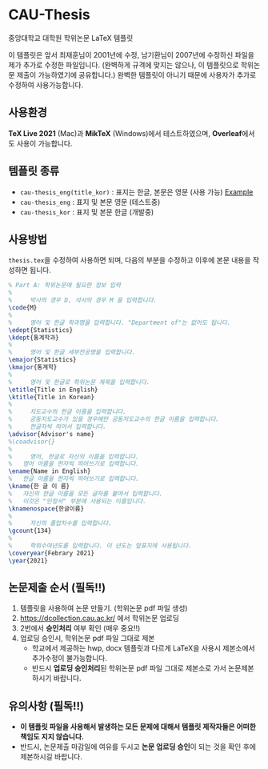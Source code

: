 # CAU-Thesis
중앙대학교 대학원 학위논문 LaTeX 템플릿

이 템플릿은 앞서 최재훈님이 2001년에 수정, 남기환님이 2007년에 수정하신 파일을 제가 추가로 수정한 파일입니다. (완벽하게 규격에 맞지는 않으나, 이 템플릿으로 학위논문 제출이 가능하였기에 공유합니다.)
완벽한 템플릿이 아니기 때문에 사용자가 추가로 수정하여 사용가능합니다.


## 사용환경
**TeX Live 2021** (Mac)과 **MikTeX** (Windows)에서 테스트하였으며, **Overleaf**에서도 사용이 가능합니다.


## 템플릿 종류
- `cau-thesis_eng(title_kor)` : 표지는 한글, 본문은 영문 (사용 가능) [Example](https://github.com/statKim/CAU-Thesis/blob/main/cau-thesis_eng(title_kor)/thesis.pdf)
- `cau-thesis_eng` : 표지 및 본문 영문 (테스트중)
- `cau-thesis_kor` : 표지 및 본문 한글 (개발중) 


## 사용방법
 `thesis.tex`을 수정하여 사용하면 되며, 다음의 부분을 수정하고 이후에 본문 내용을 작성하면 됩니다.
```tex
% Part A: 학위논문에 필요한 정보 입력
%
%     박사의 경우 D, 석사의 경우 M 을 입력합니다.
\code{M}
%
%     영어 및 한글 학과명을 입력합니다. "Department of"는 없어도 됩니다.
\edept{Statistics}
\kdept{통계학과}
%
%     영어 및 한글 세부전공명을 입력합니다.
\emajor{Statistics}
\kmajor{통계학}
%
%     영어 및 한글로 학위논문 제목을 입력합니다.
\etitle{Title in English}
\ktitle{Title in Korean}
%
%     지도교수의 한글 이름을 입력합니다.
%     공동지도교수가 있을 경우에만 공동지도교수의 한글 이름을 입력합니다.
%     한글자씩 띄어서 입력합니다.
\advisor{Advisor's name}
%\coadvisor{}
%
%     영어, 한글로 자신의 이름을 입력합니다.
%   영어 이름을 한자씩 띄어쓰기로 입력합니다.
\ename{Name in English}
%   한글 이름을 한자씩 띄어쓰기로 입력합니다.
\kname{한 글 이 름}
%   자신의 한글 이름을 모든 글자를 붙여서 입력합니다. 
%   이것은 "인정서" 부분에 사용되는 이름입니다.
\knamenospace{한글이름}
%
%     자신의 졸업차수를 입력합니다.
\gcount{134}
%
%     학위수여년도를 입력합니다. 이 년도는 앞표지에 사용됩니다.
\coveryear{Febrary 2021}
\year{2021}
```

## 논문제출 순서 (필독!!)
1. 템플릿을 사용하여 논문 만들기. (학위논문 pdf 파일 생성)
2. https://dcollection.cau.ac.kr/ 에서 학위논문 업로딩
3. 2번에서 **승인처리** 여부 확인 (매우 중요!!)
4. 업로딩 승인시, 학위논문 pdf 파일 그대로 제본
    - 학교에서 제공하는 hwp, docx 템플릿과 다르게 LaTeX을 사용시 제본소에서 추가수정이 불가능합니다.
    - 반드시 **업로딩 승인처리**된 학위논문 pdf 파일 그대로 제본소로 가서 논문제본하시기 바랍니다.


## 유의사항 (필독!!)
- **이 템플릿 파일을 사용해서 발생하는 모든 문제에 대해서 템플릿 제작자들은 어떠한 책임도 지지 않습니다.**
- 반드시, 논문제출 마감일에 여유를 두시고 **논문 업로딩 승인**이 되는 것을 확인 후에 제본하시길 바랍니다.
